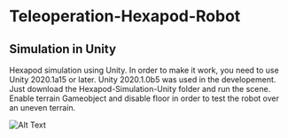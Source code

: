 # Teleoperation-Hexapod-Robot

## Simulation in Unity

Hexapod simulation using Unity. In order to make it work, you need to use Unity 2020.1a15  or later. Unity 2020.1.0b5 was used in the developement.
Just download the Hexapod-Simulation-Unity folder and run the scene. Enable terrain Gameobject and disable floor in order to test the robot over an uneven terrain.

![Alt Text](https://media.giphy.com/media/SqebizWEHv5HmdxFXV/giphy.gif)
